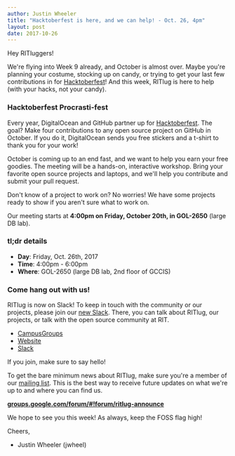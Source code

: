 ```yaml
---
author: Justin Wheeler
title: "Hacktoberfest is here, and we can help! - Oct. 26, 4pm"
layout: post
date: 2017-10-26
---
```


Hey RITluggers!

We're flying into Week 9 already, and October is almost over. Maybe you're
planning your costume, stocking up on candy, or trying to get your last few
contributions in for
[Hacktoberfest](https://hacktoberfest.digitalocean.com/ "Hacktoberfest 2017 -
DigitalOcean")!
And this week, RITlug is here to help (with your hacks, not your candy).


### Hacktoberfest Procrasti-fest

Every year, DigitalOcean and GitHub partner up for
[Hacktoberfest](https://hacktoberfest.digitalocean.com/ "Hacktoberfest 2017 -
DigitalOcean"). The goal? Make four contributions to any open source project on
GitHub in October. If you do it, DigitalOcean sends you free stickers and a
t-shirt to thank you for your work!

October is coming up to an end fast, and we want to help you earn your free
goodies. The meeting will be a hands-on, interactive workshop. Bring your
favorite open source projects and laptops, and we'll help you contribute and
submit your pull request.

Don't know of a project to work on? No worries! We have some projects ready to
show if you aren't sure what to work on.

Our meeting starts at **4:00pm on Friday, October 20th, in GOL-2650** (large DB
lab).


### tl;dr details

* **Day**: Friday, Oct. 26th, 2017
* **Time**: 4:00pm - 6:00pm
* **Where**: GOL-2650 (large DB lab, 2nd floor of GCCIS)


### Come hang out with us!

RITlug is now on Slack! To keep in touch with the community or our projects,
please join our [new Slack](https://rit-lug.slack.com/signup). There, you can
talk about RITlug, our projects, or talk with the open source community at RIT.

* [CampusGroups](https://campusgroups.rit.edu/student_community?club_id=16071 "
RITlug on CampusGroups")
* [Website](http://ritlug.com "RIT Linux Users Group website")
* [Slack](https://rit-lug.slack.com/signup "Join the RITlug Slack")

If you join, make sure to say hello!

To get the bare minimum news about RITlug, make sure you're a member of our
[mailing list]({{site.social.mailinglist}} "RITlug
mailing list - Google Groups"). This is the best way to receive future updates
on what we're up to and where you can find us.

**[groups.google.com/forum/#!forum/ritlug-announce]({{site.social.mailinglist}} "RITlug mailing list - Google Groups")**

We hope to see you this week! As always, keep the FOSS flag high!


Cheers,
- Justin Wheeler (jwheel)
